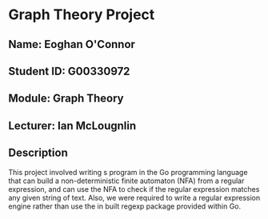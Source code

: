 # Graph Theory Project
## Name: Eoghan O'Connor
## Student ID: G00330972
## Module: Graph Theory
## Lecturer: Ian McLougnlin

## Description
This project involved writing s program in the Go programming language that can build a non-deterministic finite automaton (NFA) from a regular expression,
and can use the NFA to check if the regular expression matches any given
string of text. Also, we were required to write a regular expression engine rather than use the in built regexp package provided within Go.





